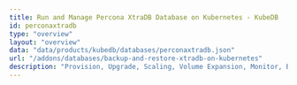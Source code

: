 ```yaml
---
title: Run and Manage Percona XtraDB Database on Kubernetes - KubeDB
id: perconaxtradb
type: "overview"
layout: "overview"
data: "data/products/kubedb/databases/perconaxtradb.json"
url: "/addons/databases/backup-and-restore-xtradb-on-kubernetes"
description: "Provision, Upgrade, Scaling, Volume Expansion, Monitor, Backup & Restore, Security for Percona XtraDB Databases in Kubernetes on any Public & Private Cloud"
---
```

